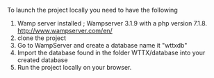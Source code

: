
To launch the project locally you need to have the following

1. Wamp server installed ; Wampserver 3.1.9  with a php version 7.1.8. http://www.wampserver.com/en/ 
2. clone the project
3. Go to WampServer and create a database name it "wttxdb"
4. Import the database found in the folder WTTX/database into your created database
5. Run the project locally on your browser.
